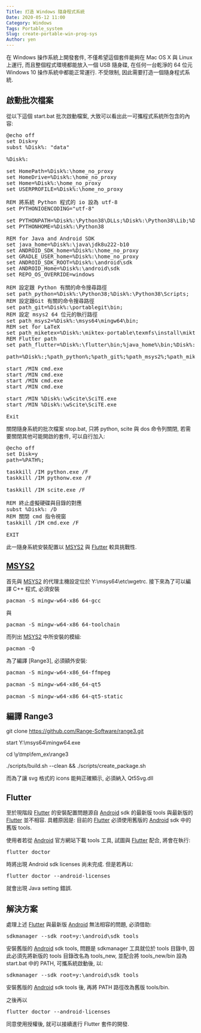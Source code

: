 ```yaml
---
Title: 打造 Windows 隨身程式系統
Date: 2020-05-12 11:00
Category: Windows
Tags: Portable_system
Slug: create-portable-win-prog-sys
Author: yen
---
```


在 Windows 操作系統上開發套件, 不僅希望這個套件能夠在 Mac OS X 與 Linux 上運行, 而且整個程式環境都能放入一個 USB 隨身碟, 在任何一台乾淨的 64 位元 Windows 10 操作系統中都能正常運行. 不受限制, 因此需要打造一個隨身程式系統.

<!-- PELICAN_END_SUMMARY -->

啟動批次檔案
----

從以下這個 start.bat 批次啟動檔案, 大致可以看出此一可攜程式系統所包含的內容:

<pre class="brush: jscript">
@echo off
set Disk=y
subst %Disk%: "data"

%Disk%:

set HomePath=%Disk%:\home_no_proxy
set HomeDrive=%Disk%:\home_no_proxy
set Home=%Disk%:\home_no_proxy
set USERPROFILE=%Disk%:\home_no_proxy

REM 將系統 Python 程式的 io 設為 utf-8
set PYTHONIOENCODING="utf-8"

set PYTHONPATH=%Disk%:\Python38\DLLs;%Disk%:\Python38\Lib;%Disk%:\Python38\Lib\site-packages;
set PYTHONHOME=%Disk%:\Python38

REM for Java and Android SDK
set java_home=%Disk%:\java\jdk8u222-b10
set ANDROID_SDK_home=%Disk%:\home_no_proxy
set GRADLE_USER_home=%Disk%:\home_no_proxy
set ANDROID_SDK_ROOT=%Disk%:\android\sdk
set ANDROID_Home=%Disk%:\android\sdk
set REPO_OS_OVERRIDE=windows

REM 設定跟 Python 有關的命令搜尋路徑
set path_python=%Disk%:\Python38;%Disk%:\Python38\Scripts;
REM 設定跟Git 有關的命令搜尋路徑
set path_git=%Disk%:\portablegit\bin;
REM 設定 msys2 64 位元的執行路徑
set path_msys2=%Disk%:\msys64\mingw64\bin;
REM set for LaTeX
set path_miketex=%Disk%:\miktex-portable\texmfs\install\miktex\bin\x64;
REM Flutter path
set path_flutter=%Disk%:\flutter\bin;%java_home%\bin;%Disk%:\Android\sdk;%Disk%:\Android\sdk\tools;%Disk%:\Android\sdk\tools\bin;%Disk%:\Android\sdk\emulator;%Disk%:\Android\sdk\platform-tools;%Disk%:\flutter\bin\cache\dart-sdk\bin;%Disk%:\vscode;

path=%Disk%:;%path_python%;%path_git%;%path_msys2%;%path_miketex%;%path_flutter%;%path%;

start /MIN cmd.exe
start /MIN cmd.exe
start /MIN cmd.exe
start /MIN cmd.exe

start /MIN %Disk%:\wScite\SciTE.exe
start /MIN %Disk%:\wScite\SciTE.exe

Exit
</pre>

關閉隨身系統的批次檔案 stop.bat, 只將 python, scite 與 dos 命令列關閉, 若需要關閉其他可能開啟的套件, 可以自行加入:

<pre class="brush: jscript">
@echo off
set Disk=y
path=%PATH%;

taskkill /IM python.exe /F
taskkill /IM pythonw.exe /F

taskkill /IM scite.exe /F

REM 終止虛擬硬碟與目錄的對應
subst %Disk%: /D
REM 關閉 cmd 指令視窗
taskkill /IM cmd.exe /F

EXIT
</pre>

此一隨身系統安裝配置以 [MSYS2] 與 [Flutter] 較具挑戰性.

[MSYS2]: https://www.msys2.org/
[Flutter]: https://flutter.dev/

[MSYS2]
----

首先與 [MSYS2] 的代理主機設定位於 Y:\msys64\etc\wgetrc. 接下來為了可以編譯 C++ 程式, 必須安裝

<pre class="brush: jscript">
pacman -S mingw-w64-x86_64-gcc
</pre>

與

<pre class="brush: jscript">
pacman -S mingw-w64-x86_64-toolchain
</pre>

而列出 [MSYS2] 中所安裝的模組:

<pre class="brush: jscript">
pacman -Q
</pre>

為了編譯 [Range3], 必須額外安裝:

<pre class="brush: jscript">
pacman -S mingw-w64-x86_64-ffmpeg

pacman -S mingw-w64-x86_64-qt5

pacman -S mingw-w64-x86_64-qt5-static
</pre>

編譯 Range3
----

git clone https://github.com/Range-Software/range3.git

start Y:\msys64\mingw64.exe

cd \y\tmp\fem_ex\range3

./scripts/build.sh --clean && ./scripts/create_package.sh

而為了讓 svg 格式的 icons 能夠正確顯示, 必須納入 Qt5Svg.dll

Flutter
----

至於現階段 [Flutter] 的安裝配置問題源自 [Android] sdk 的最新版 tools 與最新版的 [Flutter] 並不相容. 具體原因是: 目前的 [Flutter] 必須使用舊版的 [Android] sdk 中的舊版 tools.

[Android]: https://developer.android.com/studio

使用者若從 [Android] 官方網站下載 tools 工具, 試圖與 [Flutter] 配合, 將會在執行:

<pre class="brush: jscript">
flutter doctor
</pre> 

時將出現 Android sdk licenses 尚未完成.  但是若再以:

<pre class="brush: jscript">
flutter doctor --android-licenses
</pre> 

就會出現 Java setting 錯誤.

解決方案
----

處理上述 [Flutter] 與最新版 [Android] 無法相容的問題, 必須借助:

<pre class="brush: jscript">
sdkmanager --sdk_root=y:\android\sdk tools
</pre>

安裝舊版的 [Android] sdk tools, 問題是 sdkmanager 工具就位於 tools 目錄中, 因此必須先將新版的 tools 目錄改名為 tools_new, 並配合將 tools_new/bin 設為 start.bat 中的 PATH, 可攜系統啟動後, 以:

<pre class="brush: jscript">
sdkmanager --sdk_root=y:\android\sdk tools
</pre>

安裝舊版的 [Android] sdk tools 後, 再將 PATH 路徑改為舊版 tools/bin.

之後再以

<pre class="brush: jscript">
flutter doctor --android-licenses
</pre> 

同意使用授權後, 就可以接續進行 Flutter 套件的開發.
